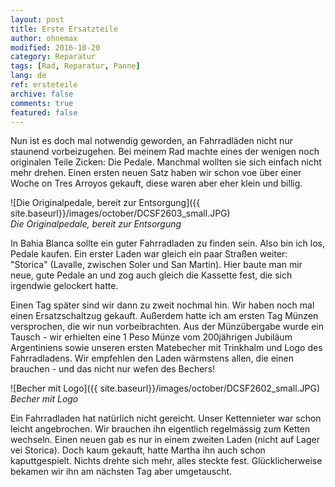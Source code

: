 ```yaml
---
layout: post
title: Erste Ersatzteile
author: ohnemax
modified: 2016-10-20
category: Reparatur
tags: [Rad, Reparatur, Panne]
lang: de
ref: ersteteile
archive: false
comments: true
featured: false
---
```


Nun ist es doch mal notwendig geworden, an Fahrradläden nicht nur staunend vorbeizugehen. Bei meinem Rad machte eines der wenigen noch originalen Teile Zicken: Die Pedale. Manchmal wollten sie sich einfach nicht mehr drehen. Einen ersten neuen Satz haben wir schon voe über einer Woche on Tres Arroyos gekauft, diese waren aber eher klein und billig.

![Die Originalpedale, bereit zur Entsorgung]({{ site.baseurl}}/images/october/DCSF2603_small.JPG)  
*Die Originalpedale, bereit zur Entsorgung*

In Bahia Blanca sollte ein guter Fahrradladen zu finden sein. Also bin ich los, Pedale kaufen. Ein erster Laden war gleich ein paar Straßen weiter: "Storica" (Lavalle, zwischen Soler und San Martin). Hier baute man mir neue, gute Pedale an und zog auch gleich die Kassette fest, die sich irgendwie gelockert hatte.

Einen Tag später sind wir dann zu zweit nochmal hin. Wir haben noch mal einen Ersatzschaltzug gekauft. Außerdem hatte ich am ersten Tag Münzen versprochen, die wir nun vorbeibrachten. Aus der Münzübergabe wurde ein Tausch - wir erhielten eine 1 Peso Münze vom 200jährigen Jubiläum Argentiniens sowie unseren ersten Matebecher mit Trinkhalm und Logo des Fahrradladens. Wir empfehlen den Laden wärmstens allen, die einen brauchen - und das nicht nur wefen des Bechers!

![Becher mit Logo]({{ site.baseurl}}/images/october/DCSF2602_small.JPG)  
*Becher mit Logo*

Ein Fahrradladen hat natürlich nicht gereicht. Unser Kettennieter war schon leicht angebrochen. Wir brauchen ihn eigentlich regelmässig zum Ketten wechseln. Einen neuen gab es nur in einem zweiten Laden (nicht auf Lager vei Storica). Doch kaum gekauft, hatte Martha ihn auch schon kaputtgespielt. Nichts drehte sich mehr, alles steckte fest. Glücklicherweise bekamen wir ihn am nächsten Tag aber umgetauscht.

